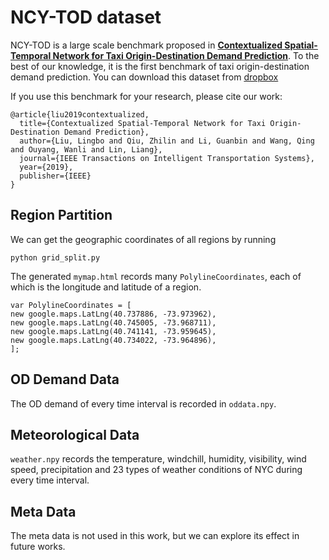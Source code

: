 # NCY-TOD dataset

NCY-TOD is a large scale benchmark proposed in **[Contextualized Spatial-Temporal Network for Taxi Origin-Destination Demand Prediction](https://ieeexplore.ieee.org/abstract/document/8720246)**. To the best of our knowledge, it is the first benchmark of taxi origin-destination demand prediction. You can download this dataset from [dropbox](https://www.dropbox.com/s/ft4i0i0bysoox55/NYC-TOD.tar.gz?dl=0/)

If you use this benchmark for your research, please cite our work:

```
@article{liu2019contextualized,
  title={Contextualized Spatial-Temporal Network for Taxi Origin-Destination Demand Prediction},
  author={Liu, Lingbo and Qiu, Zhilin and Li, Guanbin and Wang, Qing and Ouyang, Wanli and Lin, Liang},
  journal={IEEE Transactions on Intelligent Transportation Systems},
  year={2019},
  publisher={IEEE}
}
```

## Region Partition 
We can get the geographic coordinates of all regions by running 
```
python grid_split.py 
```

The generated ```mymap.html``` records many ```PolylineCoordinates```, each of which is the longitude and latitude of a region.

```
var PolylineCoordinates = [
new google.maps.LatLng(40.737886, -73.973962),
new google.maps.LatLng(40.745005, -73.968711),
new google.maps.LatLng(40.741141, -73.959645),
new google.maps.LatLng(40.734022, -73.964896),
];
```

## OD Demand Data
The OD demand of every time interval is recorded in `oddata.npy`.

## Meteorological Data
`weather.npy` records the temperature, windchill, humidity, visibility, wind speed, precipitation and 23 types of weather conditions of NYC during every time interval.

## Meta Data
The meta data is not used in this work, but we can explore its effect in future works.



